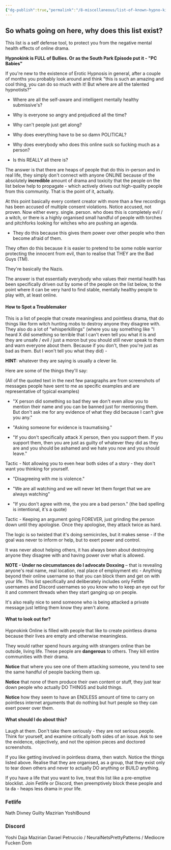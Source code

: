```yaml
---
{"dg-publish":true,"permalink":"/8-miscellaneous/list-of-known-hypno-kink-troublemakers/"}
---
```



## So whats going on here, why does this list exist?

This list is a self defense tool, to protect you from the negative mental health effects of online drama.

**Hypnokink is FULL of Bullies. Or as the South Park Episode put it - "PC Babies"**

If you're new to the existence of Erotic Hypnosis in general, after a couple of months you probably look around and think "this is such an amazing and cool thing, you can do so much with it! But where are all the talented hypnotists?"

- Where are all the self-aware and intelligent mentally healthy submissive's?

- Why is everyone so angry and prejudiced all the time?

- Why can't people just get along?

- Why does everything have to be so damn POLITICAL?

- Why does everybody who does this online suck so fucking much as a person?

- Is this REALLY all there is?

The answer is that there are heaps of people that do this in-person and in real life, they simply don't connect with anyone ONLINE because of the absolutely **incredible** amount of drama and toxicity that the people on the list below help to propagate - which actively drives out high-quality people from this community. That is the point of it, actually.

At this point basically every content creator with more than a few recordings has been accused of multiple consent violations. Notice accused, not proven. Now either every. single. person. who does this is completely evil / a witch, or there is a highly organised small handful of people with torches and pitchforks looking for witches who are pushing an agenda. 

- They do this because this gives them power over other people who then become afraid of them.

They often do this because it is easier to pretend to be some noble warrior protecting the innocent from evil, than to realise that THEY are the Bad Guys (TM.

They're basically the Nazis.

The answer is that essentially everybody who values their mental health has been specifically driven out by some of the people on the list below, to the point where it can be very hard to find stable, mentally healthy people to play with, at least online.

#### How to Spot a Troublemaker

This is a list of people that create meaningless and pointless drama, that do things like form witch hunting mobs to destroy anyone they disagree with. They also do a lot of "whisperkillings" (where you say something like "I heard X did something so terrible that I can't even tell you what it is and they are unsafe / evil / just a moron but you should still never speak to them and warn everyone about them. Because if you don't, then you're just as bad as them. But I won't tell you what they did) - 

**HINT** whatever they are saying is usually a clever lie.

Here are some of the things they'll say:

(All of the quoted text in the next few paragraphs are from screenshots of messages people have sent to me as specific examples and are representative of typical examples)

- "X person did something so bad they we don't even allow you to mention their name and you can be banned just for mentioning them. But don't ask me for any evidence of what they did because I can't give you any."

- "Asking someone for evidence is traumatising."

- "If you don't specifically attack X person, then you support them. If you support them, then you are just as guilty of whatever they did as they are and you should be ashamed and we hate you now and you should leave."

Tactic - Not allowing you to even hear both sides of a story - they don't want you thinking for yourself.

- "Disagreeing with me is violence."

- "We are all watching and we will never let them forget that we are always watching"

- "If you don't agree with me, the you are a bad person." (the bad spelling is intentional, it's a quote)

Tactic - Keeping an argument going FOREVER, just grinding the person down until they apologise. Once they apologise, they attack twice as hard.

The logic is so twisted that it's doing semicircles, but it makes sense - if the goal was never to inform or help, but to exert power and control.

It was never about helping others, it has always been about destroying anyone they disagree with and having power over what is allowed.

**NOTE - Under no circumstances do I advocate Doxxing** – that is revealing anyone's real name, real location, real place of employment etc - Anything beyond their online username so that you can block them and get on with your life. This list specifically and deliberately includes only Fetlife usernames and Discord usernames so you know who to keep an eye out for it and comment threads when they start ganging up on people.

It's also really nice to send someone who is being attacked a private message just letting them know they aren't alone.

#### What to look out for?

Hypnokink Online is filled with people that like to create pointless drama because their lives are empty and otherwise meaningless.

They would rather spend hours arguing with strangers online than be outside, living life. These people are **dangerous** to others. They kill entire communities with their drama.

**Notice** that where you see one of them attacking someone, you tend to see the same handful of people backing them up.

**Notice** that none of them produce their own content or stuff, they just tear down people who actually DO THINGS and build things.

**Notice** how they seem to have an ENDLESS amount of time to carry on pointless internet arguments that do nothing but hurt people so they can exert power over them.

#### What should I do about this?

Laugh at them. Don't take them seriously - they are not serious people. Think for yourself, and examine critically both sides of an issue. Ask to see the evidence, objectively, and not the opinion pieces and doctored screenshots.

If you like getting involved in pointless drama, then watch. Notice the things listed above. Realise that they are organised, as a group, that they exist only to tear down others and never to actually DO anything or BUILD anything.

If you have a life that you want to live, treat this list like a pre-emptive blocklist. Join Fetlife or Discord, then preemptively block these people and ta da - heaps less drama in your life.

### Fetlife

Nath
Divney
Guilty
Mazirian
YoshiBound

### Discord

Yoshi
Daja
Mazirian
Darael
Petruccio / NeuralNetsPrettyPatterns / Mediocre Fucken Dom


